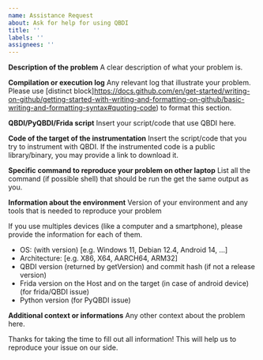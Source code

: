 ```yaml
---
name: Assistance Request
about: Ask for help for using QBDI
title: ''
labels: ''
assignees: ''
---
```


**Description of the problem**
A clear description of what your problem is.

**Compilation or execution log**
Any relevant log that illustrate your problem.
Please use [distinct block]https://docs.github.com/en/get-started/writing-on-github/getting-started-with-writing-and-formatting-on-github/basic-writing-and-formatting-syntax#quoting-code) to format this section.

**QBDI/PyQBDI/Frida script**
Insert your script/code that use QBDI here.

**Code of the target of the instrumentation**
Insert the script/code that you try to instrument with QBDI.
If the instrumented code is a public library/binary, you may provide a link to download it.

**Specific command to reproduce your problem on other laptop**
List all the command (if possible shell) that should be run the get the same output as you.

**Information about the environment**
Version of your environment and any tools that is needed to reproduce your problem

If you use multiples devices (like a computer and a smartphone), please provide the information for each of them.

- OS: (with version) [e.g. Windows 11, Debian 12.4, Android 14, ...]
- Architecture: [e.g. X86, X64, AARCH64, ARM32]
- QBDI version (returned by getVersion) and commit hash (if not a release version)
- Frida version on the Host and on the target (in case of android device) (for frida/QBDI issue)
- Python version (for PyQBDI issue)

**Additional context or informations**
Any other context about the problem here.

Thanks for taking the time to fill out all information! This will help us to reproduce your issue on our side.
